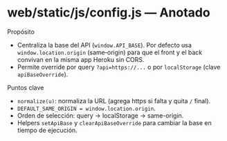 # web/static/js/config.js — Anotado

Propósito

- Centraliza la base del API (`window.API_BASE`). Por defecto usa `window.location.origin` (same‑origin) para que el front y el back convivan en la misma app Heroku sin CORS.
- Permite override por query `?api=https://...` o por `localStorage` (clave `apiBaseOverride`).

Puntos clave

- `normalize(u)`: normaliza la URL (agrega https si falta y quita `/` final).
- `DEFAULT_SAME_ORIGIN = window.location.origin`.
- Orden de selección: query → localStorage → same-origin.
- Helpers `setApiBase` y `clearApiBaseOverride` para cambiar la base en tiempo de ejecución.

